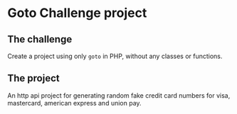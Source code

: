 # Goto Challenge project

## The challenge

Create a project using only `goto` in PHP, without any classes or functions.

## The project

An http api project for generating random fake credit card numbers for visa, mastercard, american express and union pay.